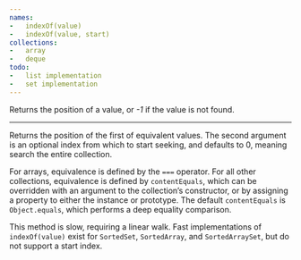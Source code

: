 ```yaml
---
names:
-   indexOf(value)
-   indexOf(value, start)
collections:
-   array
-   deque
todo:
-   list implementation
-   set implementation
---
```


Returns the position of a value, or *-1* if the value is not found.

---

Returns the position of the first of equivalent values.
The second argument is an optional index from which to start seeking, and
defaults to 0, meaning search the entire collection.

For arrays, equivalence is defined by the `===` operator.
For all other collections, equivalence is defined by `contentEquals`, which
can be overridden with an argument to the collection’s constructor, or by
assigning a property to either the instance or prototype.
The default `contentEquals` is `Object.equals`, which performs a deep equality
comparison.

This method is slow, requiring a linear walk.
Fast implementations of `indexOf(value)` exist for `SortedSet`, `SortedArray`,
and `SortedArraySet`, but do not support a start index.

